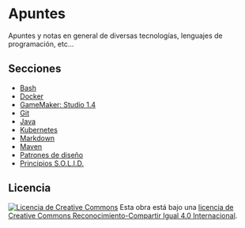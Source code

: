 # Apuntes

Apuntes y notas en general de diversas tecnologías, lenguajes de programación, etc...

## Secciones

* [Bash](.//bash//bash.md)
* [Docker](.//docker//docker.md)
* [GameMaker: Studio 1.4](.//gamemaker//gamemaker.md)
* [Git](.//git//git.md)
* [Java](.//java//java.md)
* [Kubernetes](.//kubernetes//kubernetes.md)
* [Markdown](.//markdown//markdown.md)
* [Maven](.//maven//maven.md)
* [Patrones de diseño](.//design-patterns//design-patterns.md)
* [Principios S.O.L.I.D.](.//solid//solid.md)

## Licencia

[![Licencia de Creative Commons](https://i.creativecommons.org/l/by-sa/4.0/80x15.png)](http://creativecommons.org/licenses/by-sa/4.0/)
Esta obra está bajo una [licencia de Creative Commons Reconocimiento-Compartir Igual 4.0 Internacional](http://creativecommons.org/licenses/by-sa/4.0/).
